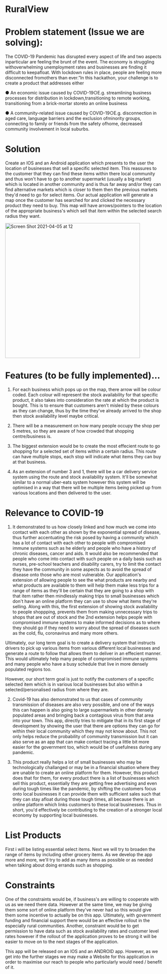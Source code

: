 # RuralView

# Problem statement (Issue we are solving):
The COVID-19 Pandemic has disrupted every aspect of life and two aspects inparticular are feeling the brunt of the event. The economy is struggling withoverwhelming unemployment rates and businesses are finding it difficult to keepafloat. With lockdown rules in place, people are feeling more disconnected fromothers than ever.”In this hackathon, your challenge is to create a product that addresses either

● An economic issue caused by COVID-19○E.g. streamlining business processes for distribution in lockdown,transitioning to remote working, transitioning from a brick-mortar storeto an online business

● A community-related issue caused by COVID-19○E.g. disconnection in aged care, language barriers and the exclusion ofminority groups, connecting to family or friends from the safety ofhome, decreased community involvement in local suburbs.


# Solution

Create an IOS and an Android application which presents to the user the location of businesses that sell a specific selected item. This reassures to the customer that they can find these items
within there local community and thus won't have to go to another supermarkt (usually a big market) which is located in another community and is thus far away and/or they can find alternative markets which is closer to them then the previous markets they'd need to go for select items. Our actual application will generate a map once the customer has searched for and clicked the necessary product they need to buy. This map will have arrows/pointers to the location of the appropriate business's which sell that item within the selected search radius they want. 

<img width="432" alt="Screen Shot 2021-04-05 at 12" src="https://user-images.githubusercontent.com/65147934/132127492-e47a75a4-c4b2-4467-8b35-676e320c8719.png">


# Features (to be fully implemented)...

1. For each business which pops up on the map, there arrow will be colour coded. Each colour will represent the stock availability for that specific product, it also takes into consideration the rate at which the product is bought. This is to ensure that customers aren't misled by these colours as they can change, thus by the time they've already arrived to the shop then stock availability level maybe critical. 

2. There will be a measurement on how many people occupy the shop per 5 metres, so they are aware of how crowded that shopping centre/business is.

3. The biggest extension would be to create the most effecient route to go shopping for a selected set of items within a certain radius. This route can have multiple stops, each stop will indicate what items they can buy at that business. 

4. As an extension of number 3 and 1, there will be a car delivery service system using the route and stock availability system. It'll be somewhat similar to a normal uber-eats system however this system will be optimised in a way that there will be multiple items being picked up from various locations and then delivered to the user. 

# Relevance to COVID-19

1. It demonstrated to us how closely linked and how much we come into contact with each other as shown by the exponential spread of disease, thus further accentuating the risk posed by having a community which has a lot of contact with each other to people with compromised immune systems such as he elderly and people who have a history of chronic diseases, cancer and aids. It would also be recommended that people who come into contact with such people on a daily basis such as nurses, pre-school teachers and disability carers, try to limit the contact they have the community in some aspects as to avoid the spread of disease onto those who are most vulnerable. 
Our application's extension of allowing people to see the what products are nearby and what products are available to them will help them make less trips for a range of items as they'll be certain that they are going to a shop with that item rather then mindlessly making trips to small businesses which don't have an online platform they can use to show what items they're selling. Along with this, the first extension of showing stock availability to people shoppping, prevents them from making unnecessary trips to shops that are out of stock and the 2nd extension helps people with compromised immune systems to make informed decisions as to where they should go if they need to worry about the spread of diseases such as the cold, flu, coronavirus and many more others.

Ultimately, our long term goal is to create a delivery system that instructs drivers to pick up various items from various different local businesses and generate a route to follow that allows them to deliver in an effecient manner. This would ultimately help many people of compromised immune systems and many people who have a busy schedule that live in more densely populated regions too. 

However, our short term goal is just to notify the customers of a specific selected item which is in various local businesses but also within a selected/personalised radius from where they are. 

2. Covid-19 has also demonstrated to us that cases of community transmission of diseases are also very possible, and one of the ways this can happen is also going to large supermarkets in other densely populated areas and bringing back a contagious virus from that area into your town. This app, directly tries to mitigate that in its first stage of development by showing the user that there are options they can go for within their local community which they may not know about. This not only helps reduce the probability of community transmission but it can also serve as an app that can make contact tracing a little bit more easier for the government too, which would be of usefulness during any pandemic. 

3. This product really helps a lot of small businesses who may be technologically challanged or may be in a financial situation where they are unable to create an online platform for them. However, this product does that for them, for every product there is a list of businesses which sell this product, essentially they are getting free advertising and even during tough times like the pandemic, by shifting the customers focus onto local businesses it can provide them with sufficient sales such that they can stay afloat during those tough times, all because there is an online platform which links customers to these local businesses. Thus in short, you'd effectively be contributing to the creation of a stronger local economy by supporting local businesses. 

# List Products 

First i will be listing essential select items. 
Next we will try to broaden the range of items by including other grocery items. 
As we develop the app more and more, we'll try to add as many items as possible or as needed when talking about doing errands such as shopping. 

# Constraints

One of the constraints would be, if business's are willing to cooperate with us as we need there data. However at the same time, we may be giving them some sort of online platform they've never had so this would give them some incentive to actually be on this app. Ultimately, with government funding and financial support there would be an effective rollout in the especially rural communities. Another, constraint would be to get permission to have data such as stock availability rates and customer level rates however if the rollout of the application proves to be strong it will be easier to move on to the next stages of the application. 

This app will be released on an IOS and an ANDROID app. However, as we get into the further stages we may make a Website for this application in order to maximise our reach to people who particularly would need / benefit of it. 


